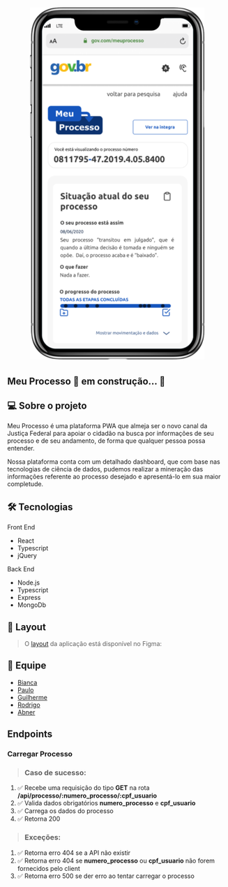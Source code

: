 <h1 align ="center" display= 'flex'>
    <img src="assets/mockup.png" alt="Imagem do App" title="#Meu Processo"></img>
</h1>

## Meu Processo 🚀 em construção... 🚧

## 💻 Sobre o projeto

Meu Processo é uma plataforma PWA que almeja ser o novo canal da Justiça Federal para apoiar o cidadão na busca por informações de seu processo e de seu andamento, de forma que qualquer pessoa possa entender.

Nossa plataforma conta com um detalhado dashboard, que com base nas tecnologias de ciência de dados, pudemos realizar a mineração das informações referente ao processo desejado e apresentá-lo em sua maior completude.

## 🛠 Tecnologias

Front End

- React
- Typescript
- jQuery

Back End

- Node.js
- Typescript
- Express
- MongoDb


## 🎨 Layout
> O [layout](https://www.figma.com/file/sZyJwCtAhSifF9WzVDsoXK/Meu-Processo?node-id=22%3A213) da aplicação está disponível no Figma:

## 🤖 Equipe
- [Bianca](https://github.com/bkkater)
- [Paulo](https://www.linkedin.com/in/paulodocarmo/)
- [Guilherme](https://www.linkedin.com/in/guilherme-s-carmo/)
- [Rodrigo](https://www.linkedin.com/in/rodrigo-de-ara%C3%BAjo-tem%C3%B3teo-42020317/)
- [Abner](https://www.linkedin.com/in/abnerdev/)


## Endpoints

### Carregar Processo

> ### Caso de sucesso:
1. ✅ Recebe uma requisição do tipo **GET** na rota **/api/processo/:numero_processo/:cpf_usuario**
1. ✅ Valida dados obrigatórios **numero_processo** e **cpf_usuario**
1. ✅ Carrega os dados do processo
1. ✅ Retorna 200

> ### Exceções:
1. ✅ Retorna erro 404 se a API não existir
1. ✅ Retorna erro 404 se **numero_processo** ou **cpf_usuario** não forem fornecidos pelo client
1. ✅ Retorna erro 500 se der erro ao tentar carregar o processo